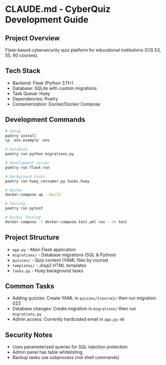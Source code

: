 # CLAUDE.md - CyberQuiz Development Guide

## Project Overview
Flask-based cybersecurity quiz platform for educational institutions (CIS 53, 55, 60 courses).

## Tech Stack
- Backend: Flask (Python 3.11+)
- Database: SQLite with custom migrations
- Task Queue: Huey
- Dependencies: Poetry
- Containerization: Docker/Docker Compose

## Development Commands
```bash
# Setup
poetry install
cp .env.example .env

# Database
poetry run python migrations.py

# Development server
poetry run flask run

# Background tasks
poetry run huey_consumer.py tasks.huey

# Docker
docker-compose up --build

# Testing
poetry run pytest

# Docker Testing
docker compose -f docker-compose.test.yml run --rm test
```

## Project Structure
- `app.py` - Main Flask application
- `migrations/` - Database migrations (SQL & Python)
- `quizzes/` - Quiz content (YAML files by course)
- `templates/` - Jinja2 HTML templates
- `tasks.py` - Huey background tasks

## Common Tasks
- Adding quizzes: Create YAML in `quizzes/{course}/` then run migration 023
- Database changes: Create migration in `migrations/` then run `migrations.py`
- Admin access: Currently hardcoded email in `app.py:48`

## Security Notes
- Uses parameterized queries for SQL injection protection
- Admin panel has table whitelisting
- Backup tasks use subprocess (not shell commands)